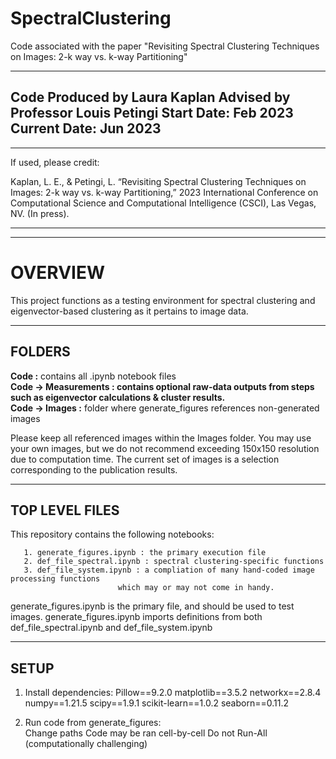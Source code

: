 # SpectralClustering
Code associated with the paper "Revisiting Spectral Clustering Techniques on Images: 2-k way vs. k-way Partitioning"

-----------------------------------------
Code Produced by Laura Kaplan
Advised by Professor Louis Petingi
Start Date: Feb 2023
Current Date: Jun 2023
-----------------------------------------
-----------------------------------------
If used, please credit:

Kaplan, L. E., & Petingi, L. “Revisiting Spectral Clustering Techniques on Images: 2-k way vs. k-way Partitioning,” 2023 International Conference on Computational Science and Computational Intelligence (CSCI), Las Vegas, NV. (In press).

-----------------------------------------
-----------------------------------------
# OVERVIEW
This project functions as a testing environment for
spectral clustering and eigenvector-based clustering 
as it pertains to image data. 

-----------------------------------------
## FOLDERS

**Code :** contains all .ipynb notebook files  
**Code -> Measurements : contains optional raw-data outputs from steps such as eigenvector calculations & cluster results.**  
**Code -> Images :** folder where generate_figures references non-generated images  


Please keep all referenced images within the Images folder. You may use your own images, but we do not recommend exceeding 150x150 resolution due to computation time. The current set of images is a selection corresponding to the publication results.

-----------------------------------------
## TOP LEVEL FILES
This repository contains the following notebooks:  
```
   1. generate_figures.ipynb : the primary execution file
   2. def_file_spectral.ipynb : spectral clustering-specific functions
   3. def_file_system.ipynb : a compliation of many hand-coded image processing functions
                        which may or may not come in handy.
```
generate_figures.ipynb is the primary file, and should be used to test images. generate_figures.ipynb imports definitions from both def_file_spectral.ipynb and def_file_system.ipynb

-----------------------------------------
## SETUP

1. Install dependencies:
	Pillow==9.2.0
	matplotlib==3.5.2
	networkx==2.8.4
	numpy==1.21.5
	scipy==1.9.1
	scikit-learn==1.0.2
	seaborn==0.11.2

2. Run code from generate_figures:	
	Change paths
	Code may be ran cell-by-cell
	Do not Run-All (computationally challenging)
